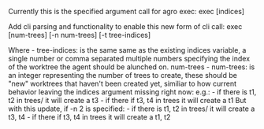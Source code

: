 Currently this is the specified argument call for agro exec:
    exec <taskfile> [indices]  

Add cli parsing and functionality to enable this new form of cli call:
    exec <taskfile> [num-trees] [-n num-trees] [-t tree-indices]
    
Where 
    - tree-indices: is the same same as the existing indices variable, a single number or comma separated multiple numbers specifying the index of the worktree the agent should be alunched on.
    num-trees
    - num-trees: is an integer representing the number of trees to create, these should be "new" worktrees that haven't been created yet, similiar to how current behavior leaving the indices argument missing right now: e.g.:
        - if there is t1, t2 in trees/ it will create a t3
        - if there if t3, t4 in trees it will create a t1
    But with this update, if -n 2 is specified:
        - if there is t1, t2 in trees/ it will create a t3, t4
        - if there if t3, t4 in trees it will create a t1, t2
        



